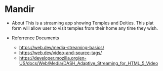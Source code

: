 # Mandir

- About
  This is a streaming app showing Temples and Deities. This plat form will allow user to visit temples from their home any time they wish.

- Referrence Documents
  - https://web.dev/media-streaming-basics/
  - https://web.dev/video-and-source-tags/
  - https://developer.mozilla.org/en-US/docs/Web/Media/DASH_Adaptive_Streaming_for_HTML_5_Video
